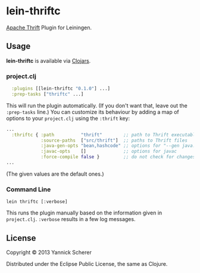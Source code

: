 # lein-thriftc

[Apache Thrift](http://thrift.apache.org/) Plugin for Leiningen.

## Usage

__lein-thriftc__ is available via [Clojars](https://clojars.org/lein-thriftc).

### project.clj


```clojure
  :plugins [[lein-thriftc "0.1.0"] ...]
  :prep-tasks ["thriftc" ...]
```

This will run the plugin automatically. (If you don't want that, leave out the `:prep-tasks` line.)
You can customize its behaviour by adding a map of options to your `project.clj` using the `:thrift`
key:

```clojure
...
  :thriftc { :path          "thrift"        ;; path to Thrift executable
             :source-paths  ["src/thrift"]  ;; paths to Thrift files
             :java-gen-opts "bean,hashcode" ;; options for "--gen java:<options>"
             :javac-opts    []              ;; options for javac
             :force-compile false }         ;; do not check for changes
...
```

(The given values are the default ones.)

### Command Line

```
lein thriftc [:verbose]
```

This runs the plugin manually based on the information given in `project.clj`. `:verbose`
results in a few log messages.

## License

Copyright &copy; 2013 Yannick Scherer

Distributed under the Eclipse Public License, the same as Clojure.
